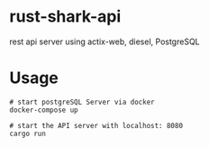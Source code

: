 # rust-shark-api
rest api server using actix-web, diesel, PostgreSQL

# Usage
```
# start postgreSQL Server via docker
docker-compose up

# start the API server with localhost: 8080
cargo run
```